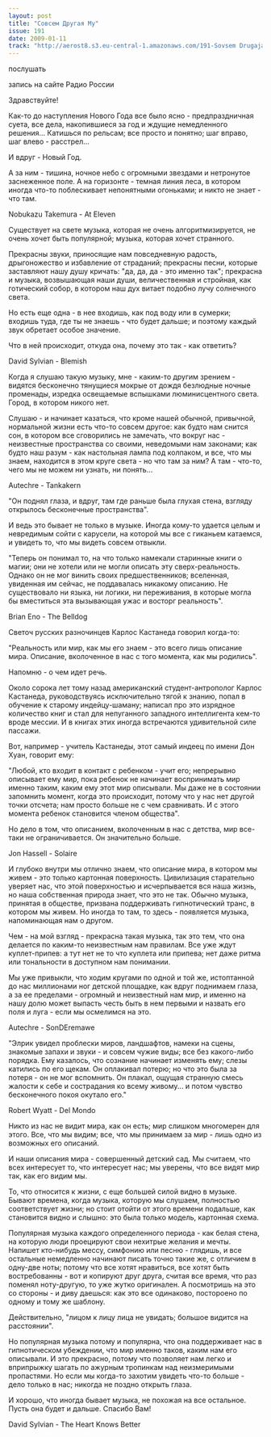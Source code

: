 ```yaml
---
layout: post
title: "Совсем Другая Му"
issue: 191
date: 2009-01-11
track: "http://aerost8.s3.eu-central-1.amazonaws.com/191-Sovsem Drugaja Mu.mp3"
---
```


послушать

запись на сайте Радио России

Здравствуйте!

Как-то до наступления Нового Года все было ясно - предпраздничная суета, все дела, накопившиеся за год и ждущие немедленного решения... Катишься по рельсам; все просто и понятно; шаг вправо, шаг влево - расстрел...

И вдруг - Новый Год.

А за ним - тишина, ночное небо с огромными звездами и нетронутое заснеженное поле. А на горизонте - темная линия леса, в котором иногда что-то поблескивает непонятными огоньками; и никто не знает - что там.

Nobukazu Takemura - At Eleven

Существует на свете музыка, которая не очень алгоритмизируется, не очень хочет быть популярной; музыка, которая хочет странного.

Прекрасны звуки, приносящие нам повседневную радость, дрыгоножество и избавление от страданий; прекрасны песни, которые заставляют нашу душу кричать: "да, да, да - это именно так"; прекрасна и музыка, возвышающая наши души, величественная и стройная, как готический собор, в котором наш дух витает подобно лучу солнечного света.

Но есть еще одна - в нее входишь, как под воду или в сумерки; входишь туда, где ты не знаешь - что будет дальше; и поэтому каждый звук обретает особое значение.

Что в ней происходит, откуда она, почему это так - как ответить?

David Sylvian - Blemish

Когда я слушаю такую музыку, мне - каким-то другим зрением - видятся бесконечно тянущиеся мокрые от дождя безлюдные ночные променады, изредка освещаемые вспышками люминисцентного света. Город, в котором никого нет.

Слушаю - и начинает казаться, что кроме нашей обычной, привычной, нормальной жизни есть что-то совсем другое: как будто нам снится сон, в котором все сговорились не замечать, что вокруг нас - неизвестные пространства со своими, неведомыми нам законами; как будто наш разум - как настольная лампа под колпаком, и все, что мы знаем, находится в этом круге света - но что там за ним? А там - что-то, чего мы не можем ни узнать, ни понять...

Autechre - Tankakern

"Он поднял глаза, и вдруг, там где раньше была глухая стена, взгляду открылось бесконечные пространства".

И ведь это бывает не только в музыке. Иногда кому-то удается целым и невредимым сойти с карусели, на которой мы все с гиканьем катаемся, и увидеть то, что мы видеть совсем отвыкли.

"Теперь он понимал то, на что только намекали старинные книги о магии; они не хотели или не могли описать эту сверх-реальность. Однако он не мог винить своих предшественников; вселенная, увиденная им сейчас, не поддавалась никакому описанию. Не существовало ни языка, ни логики, ни переживания, в которые могла бы вместиться эта вызывающая ужас и восторг реальность".

Brian Eno - The Belldog

Светоч русских разночинцев Карлос Кастанеда говорил когда-то:

"Реальность или мир, как мы его знаем - это всего лишь описание мира. Описание, вколоченное в нас с того момента, как мы родились".

Напомню - о чем идет речь.

Около сорока лет тому назад американский студент-антрополог Карлос Кастанеда, руководствуясь исключительно тягой к знанию, попал в обучение к старому индейцу-шаману; написал про это изрядное количество книг и стал для непуганного западного интеллигента кем-то вроде мессии. И в книгах этих иногда встречаются удивительной силе пассажи.

Вот, например - учитель Кастанеды, этот самый индеец по имени Дон Хуан, говорит ему:

"Любой, кто входит в контакт с ребенком - учит его; непрерывно описывает ему мир, пока ребенок не начинает воспринимать мир именно таким, каким ему этот мир описывали. Мы даже не в состоянии запомнить момент, когда это происходит, потому что у нас нет другой точки отсчета; нам просто больше не с чем сравнивать. И с этого момента ребенок становится членом общества".

Но дело в том, что описанием, вколоченным в нас с детства, мир все-таки не ограничивается. Он значительно больше.

Jon Hassell - Solaire

И глубоко внутри мы отлично знаем, что описание мира, в котором мы живем - это только картонная поверхность. Цивилизация старательно уверяет нас, что этой поверхностью и исчерпывается вся наша жизнь, но наша собственная природа знает, что это не так. Обычно музыка, принятая в обществе, призвана поддерживать гипнотический транс, в котором мы живем. Но иногда то там, то здесь - появляется музыка, напоминающая нам о другом.

Чем - на мой взгляд - прекрасна такая музыка, так это тем, что она делается по каким-то неизвестным нам правилам. Все уже ждут куплет-припев: а тут нет не то что куплета или припева; нет даже ритма или тональности в доступном нам понимании.

Мы уже привыкли, что ходим кругами по одной и той же, истоптанной до нас миллионами ног детской площадке, как вдруг поднимаем глаза, а за ее пределами - огромный и неизвестный нам мир, и именно на нашу долю может выпасть честь быть в нем первыми и назвать его поля и луга - если мы осмелимся на это.

Autechre - SonDEremawe

"Элрик увидел проблески миров, ландшафтов, намеки на сцены, знакомые запахи и звуки - и совсем чужие виды; все без какого-либо порядка. Ему казалось, что сознание начинает изменять ему; слезы катились по его щекам. Он оплакивал потерю; но что это была за потеря - он не мог вспомнить. Он плакал, ощущая странную смесь жалости к себе и сострадания ко всему живому... и потом чувство бесконечного покоя окутало его."

Robert Wyatt - Del Mondo

Никто из нас не видит мира, как он есть; мир слишком многомерен для этого. Все, что мы видим; все, что мы принимаем за мир - лишь одно из возможных его описаний.

И наши описания мира - совершенный детский сад. Мы считаем, что всех интересует то, что интересует нас; мы уверены, что все видят мир так, как его видим мы.

То, что относится к жизни, с еще большей силой видно в музыке. Бывают времена, когда музыка, которую мы слушаем, полностью соответствует жизни; но стоит отойти от этого времени подальше, как становится видно и слышно: это была только модель, картонная схема.

Популярная музыка каждого определенного периода - как белая стена, на которую люди проецируют свои нехитрые желания и мечты. Напишет кто-нибудь мессу, симфонию или песню - глядишь, и все остальные немедленно начинают писать точно такие же, с отличием в одну-две ноты; потому что все хотят нравиться, все хотят быть востребованны - вот и копируют друг друга, считая все время, что раз поменял ноту-другую, то уже жутко оригинален. А посмотришь на это со стороны - и диву даешься: как это все одинаково, постороено по одному и тому же шаблону.

Действительно, "лицом к лицу лица не увидать; большое видится на расстоянии".

Но популярная музыка потому и популярна, что она поддерживает нас в гипнотическом убеждении, что мир именно таков, каким нам его описывали. И это прекрасно, потому что позволяет нам легко и вприпрыжку шагать по ажурным тропинкам над неизмеримыми пропастями. Но если мы когда-то захотим увидеть что-то больше - дело только в нас; никогда не поздно открыть глаза.

И хорошо, что иногда бывает музыка, не похожая на все остальное. Пусть она будет и дальше. Спасибо Вам!

David Sylvian - The Heart Knows Better
